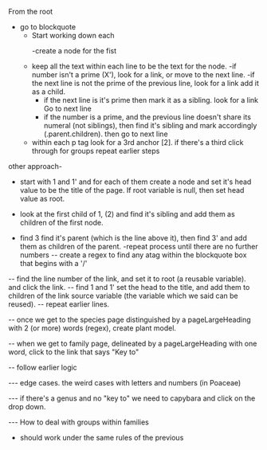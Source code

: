 From the root
- go to blockquote
  - Start working down each <p tag>
  -create a node for the fist <p tag>
  - keep all the text within each line to be the text for the node.
    -if number isn't a prime (X'), look for a link, or move to the next line.
      -if the next line is not the prime of the previous line, look for a link add it as a child.
      - if the next line is it's prime then mark it as a sibling. look for a link Go to next line
    - if the number is a prime, and the previous line doesn't share its numeral (not siblings), then find it's sibling and mark accordingly (.parent.children). then go to next line
  - within each p tag look for a 3rd anchor <a>[2].
    if there's a third click through
for groups repeat earlier steps




other approach-
- start with 1 and 1' and for each of them create a node and set it's head value to be the title of the page. If root variable is null, then set head value as root.

- look at the first child of 1, (2) and find it's sibling and add them as children of the first node.

- find 3 find it's parent (which is the line above it), then find 3' and add them as children of the parent.
-repeat process until there are no further numbers
-- create a regex to find any atag within the blockquote box that begins with a '/'

-- find the line number of the link, and set it to root (a reusable variable). and click the link.
-- find 1 and 1' set the head to the title, and add them to children of the link source variable (the variable which we said can be reused).
-- repeat earlier lines.

-- once we get to the species page distinguished by a pageLargeHeading with 2 (or more) words (regex), create plant model.

-- when we get to family page, delineated by a pageLargeHeading with one word, click to the link that says "Key to"

-- follow earlier logic

--- edge cases.  the weird cases with letters and numbers (in Poaceae)

--- if there's a genus and no "key to" we need to capybara and click on the drop down.

--- How to deal with groups within families
  - should work under the same rules of the previous
